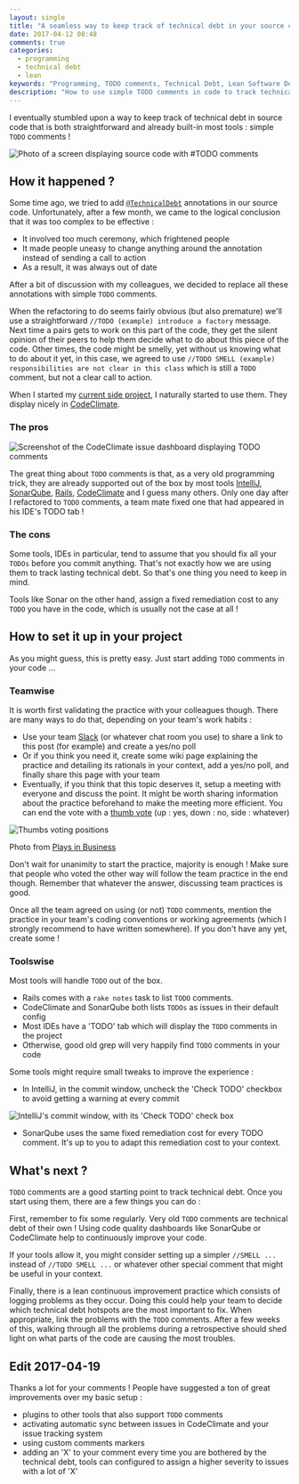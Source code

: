 ```yaml
---
layout: single
title: "A seamless way to keep track of technical debt in your source code"
date: 2017-04-12 08:48
comments: true
categories:
  - programming
  - technical debt
  - lean
keywords: "Programming, TODO comments, Technical Debt, Lean Software Development, Tracking Technical debt"
description: "How to use simple TODO comments in code to track technical debt"
---
```

I eventually stumbled upon a way to keep track of technical debt in source code that is both straightforward and already built-in most tools : simple `TODO` comments !

![Photo of a screen displaying source code with #TODO comments]({{site.url}}{{site.baseurl}}/imgs/2017-04-12-a-seamless-way-to-keep-track-of-technical-debt-in-your-source-code/todo-comment.jpg)

## How it happened ?

Some time ago, we tried to add [`@TechnicalDebt`](/a-plan-for-technical-debt-lean-software-development-part-7/) annotations in our source code. Unfortunately, after a few month, we came to the logical conclusion that it was too complex to be effective :

* It involved too much ceremony, which frightened people
* It made people uneasy to change anything around the annotation instead of sending a call to action
* As a result, it was always out of date

After a bit of discussion with my colleagues, we decided to replace all these annotations with simple `TODO` comments.

When the refactoring to do seems fairly obvious (but also premature) we'll use a straightforward `//TODO (example) introduce a factory` message. Next time a pairs gets to work on this part of the code, they get the silent opinion of their peers to help them decide what to do about this piece of the code. Other times, the code might be smelly, yet without us knowing what to do about it yet, in this case, we agreed to use `//TODO SMELL (example) responsibilities are not clear in this class` which is still a `TODO` comment, but not a clear call to action.

When I started my [current side project](https://github.com/philou/planning-poker), I naturally started to use them. They display nicely in [CodeClimate](https://codeclimate.com/github/philou/planning-poker/issues).

### The pros

![Screenshot of the CodeClimate issue dashboard displaying TODO comments]({{site.url}}{{site.baseurl}}/imgs/2017-04-12-a-seamless-way-to-keep-track-of-technical-debt-in-your-source-code/codeclimate.jpg)

The great thing about `TODO` comments is that, as a very old programming trick, they are already supported out of the box by most tools [IntelliJ](https://www.jetbrains.com/), [SonarQube](https://www.sonarqube.org/), [Rails](http://rubyonrails.org/), [CodeClimate](https://codeclimate.com) and I guess many others. Only one day after I refactored to `TODO` comments, a team mate fixed one that had appeared in his IDE's TODO tab !

### The cons

Some tools, IDEs in particular, tend to assume that you should fix all your `TODOs` before you commit anything. That's not exactly how we are using them to track lasting technical debt. So that's one thing you need to keep in mind.

Tools like Sonar on the other hand, assign a fixed remediation cost to any `TODO` you have in the code, which is usually not the case at all !

## How to set it up in your project

As you might guess, this is pretty easy. Just start adding `TODO` comments in your code ...

### Teamwise

It is worth first validating the practice with your colleagues though. There are many ways to do that, depending on your team's work habits :

* Use your team [Slack](https://slack.com/) (or whatever chat room you use) to share a link to this post (for example) and create a yes/no poll
* Or if you think you need it, create some wiki page explaining the practice and detailing its rationals in your context, add a yes/no poll, and finally share this page with your team
* Eventually, if you think that this topic deserves it, setup a meeting with everyone and discuss the point. It might be worth sharing information about the practice beforehand to make the meeting more efficient. You can end the vote with a [thumb vote](http://www.plays-in-business.com/thumb-voting/) (up : yes, down : no, side : whatever)

![Thumbs voting positions]({{site.url}}{{site.baseurl}}/imgs/2017-04-12-a-seamless-way-to-keep-track-of-technical-debt-in-your-source-code/thumb-vote.jpg)<div class="image-credits">Photo from [Plays in Business](http://www.plays-in-business.com/thumb-voting/)</div>

Don't wait for unanimity to start the practice, majority is enough ! Make sure that people who voted the other way will follow the team practice in the end though. Remember that whatever the answer, discussing team practices is good.

Once all the team agreed on using (or not) `TODO` comments, mention the practice in your team's coding conventions or working agreements (which I strongly recommend to have written somewhere). If you don't have any yet, create some !

### Toolswise

Most tools will handle `TODO` out of the box.

* Rails comes with a `rake notes` task to list `TODO` comments.
* CodeClimate and SonarQube both lists `TODOs` as issues in their default config
* Most IDEs have a 'TODO' tab which will display the `TODO` comments in the project
* Otherwise, good old grep will very happily find `TODO` comments in your code

Some tools might require small tweaks to improve the experience :

* In IntelliJ, in the commit window, uncheck the 'Check TODO' checkbox to avoid getting a warning at every commit

![IntelliJ's commit window, with its 'Check TODO' check box]({{site.url}}{{site.baseurl}}/imgs/2017-04-12-a-seamless-way-to-keep-track-of-technical-debt-in-your-source-code/intellij-commit.jpg)

* SonarQube uses the same fixed remediation cost for every TODO comment. It's up to you to adapt this remediation cost to your context.

## What's next ?

`TODO` comments are a good starting point to track technical debt. Once you start using them, there are a few things you can do :

First, remember to fix some regularly. Very old `TODO` comments are technical debt of their own ! Using code quality dashboards like SonarQube or CodeClimate help to continuously improve your code.

If your tools allow it, you might consider setting up a simpler `//SMELL ...` instead of `//TODO SMELL ...` or whatever other special comment that might be useful in your context.

Finally, there is a lean continuous improvement practice which consists of logging problems as they occur. Doing this could help your team to decide which technical debt hotspots are the most important to fix. When appropriate, link the problems with the `TODO` comments. After a few weeks of this, walking through all the problems during a retrospective should shed light on what parts of the code are causing the most troubles.

## Edit 2017-04-19

Thanks a lot for your comments ! People have suggested a ton of great improvements over my basic setup :

* plugins to other tools that also support `TODO` comments
* activating automatic sync between issues in CodeClimate and your issue tracking system
* using custom comments markers
* adding an 'X' to your comment every time you are bothered by the technical debt, tools can configured to assign a higher severity to issues with a lot of 'X'
